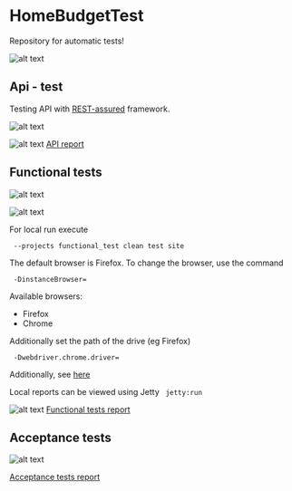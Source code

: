# HomeBudgetTest
Repository for automatic tests!

![alt text](https://wiki.jenkins-ci.org/download/attachments/327683/JENKINS?version=1&modificationDate=1302750804000 "Jenkins")
## Api - test
Testing API with [REST-assured](https://github.com/jayway/rest-assured) framework.

![alt text](https://github.com/jayway/rest-assured/blob/master/rest-assured-logo-green.png "REST-assured")

![alt text](http://allure.qatools.ru/img/allure-logo.png "Allure report") [API report](http://52.19.25.73/ci/job/home-budget-api-test/Allure_Report/)

## Functional tests

![alt text](http://www.seleniumhq.org/images/selenium-logo.png "Selenium")

![alt text](https://docs.saucelabs.com/images/sauce-labs.bbed5298.png "sauce-labs")

For local run execute

` --projects functional_test clean test site`


The default browser is Firefox. To change the browser, use the command

` -DinstanceBrowser=`

Available browsers:

+ Firefox
+ Chrome

Additionally set the path of the drive (eg Firefox)

` -Dwebdriver.chrome.driver=`


Additionally, see [here](https://code.google.com/p/selenium/wiki/UsingWebDriver)


Local reports can be viewed using Jetty
` jetty:run`

![alt text](http://allure.qatools.ru/img/allure-logo.png "Allure report") [Functional tests report](http://52.19.25.73/ci/job/homebudget-functional-test/Allure_Report/)


## Acceptance tests

![alt text](http://www.thucydides.info/img/serenity-logo.jpg "Serenity BDD")

[Acceptance tests report](http://52.19.25.73/ci/job/home-budget-acceptance-test/Serenity_Report/)

